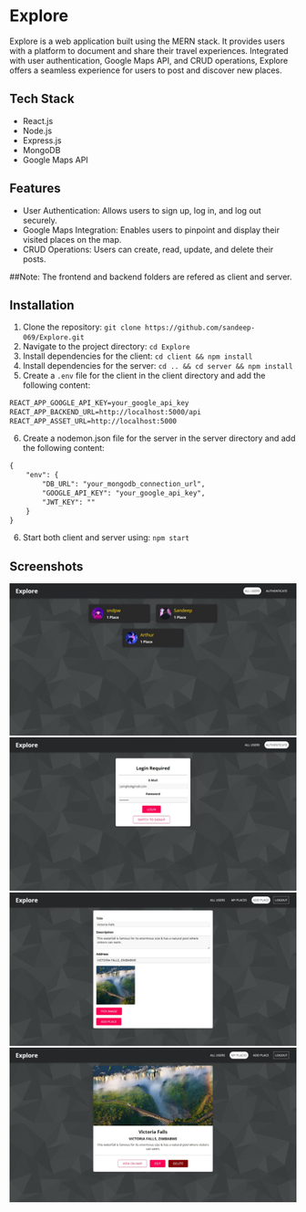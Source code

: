 # Explore

Explore is a web application built using the MERN stack. It provides users with a platform to document and share their travel experiences. Integrated with user authentication, Google Maps API, and CRUD operations, Explore offers a seamless experience for users to post and discover new places.

## Tech Stack
- React.js
- Node.js
- Express.js
- MongoDB
- Google Maps API

## Features
- User Authentication: Allows users to sign up, log in, and log out securely.
- Google Maps Integration: Enables users to pinpoint and display their visited places on the map.
- CRUD Operations: Users can create, read, update, and delete their posts.

##Note: The frontend and backend folders are refered as client and server.

## Installation
1. Clone the repository: `git clone https://github.com/sandeep-069/Explore.git`
2. Navigate to the project directory: `cd Explore`
3. Install dependencies for the client: `cd client && npm install`
4. Install dependencies for the server: `cd .. && cd server && npm install`
5. Create a `.env` file for the client in the client directory and add the following content:

```plaintext
REACT_APP_GOOGLE_API_KEY=your_google_api_key
REACT_APP_BACKEND_URL=http://localhost:5000/api
REACT_APP_ASSET_URL=http://localhost:5000
```

6. Create a nodemon.json file for the server in the server directory and add the following content:

```
{
    "env": {
        "DB_URL": "your_mongodb_connection_url",
        "GOOGLE_API_KEY": "your_google_api_key",
        "JWT_KEY": ""
    }
}
```

6. Start both client and server using: `npm start`

## Screenshots
![Home](/images/s1.jpg)
![Login](/images/s2.jpg)
![Add Place](/images/s3.jpg)
![My Places](/images/s4.jpg)


